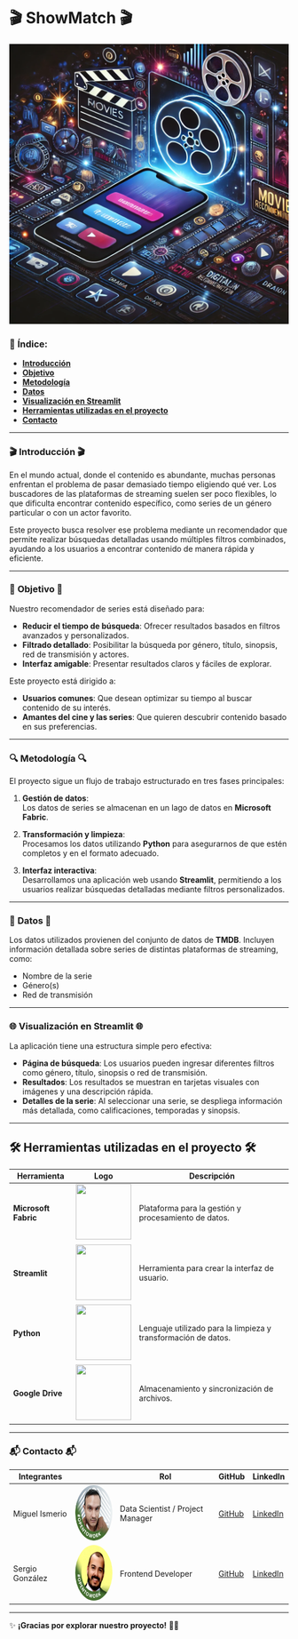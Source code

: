 # 🎬 **ShowMatch** 🎬

<img src="https://github.com/No-Country-simulation/S20-15-data/blob/main/img/Portada.webp" alt="Portada" width="600"/>

### 📝 **Índice**:

- [**Introducción**](#introducción)
- [**Objetivo**](#objetivo)
- [**Metodología**](#metodología)
- [**Datos**](#datos)
- [**Visualización en Streamlit**](#visualización-en-streamlit)
- [**Herramientas utilizadas en el proyecto**](#herramientas-utilizadas-en-el-proyecto)
- [**Contacto**](#contacto)

---

### 🎬 **Introducción** 🎬  
En el mundo actual, donde el contenido es abundante, muchas personas enfrentan el problema de pasar demasiado tiempo eligiendo qué ver. Los buscadores de las plataformas de streaming suelen ser poco flexibles, lo que dificulta encontrar contenido específico, como series de un género particular o con un actor favorito.

Este proyecto busca resolver ese problema mediante un recomendador que permite realizar búsquedas detalladas usando múltiples filtros combinados, ayudando a los usuarios a encontrar contenido de manera rápida y eficiente.

---

### 🎯 **Objetivo** 🎯  
Nuestro recomendador de series está diseñado para:  

- **Reducir el tiempo de búsqueda**: Ofrecer resultados basados en filtros avanzados y personalizados.  
- **Filtrado detallado**: Posibilitar la búsqueda por género, título, sinopsis, red de transmisión y actores.  
- **Interfaz amigable**: Presentar resultados claros y fáciles de explorar.

Este proyecto está dirigido a:  
- **Usuarios comunes**: Que desean optimizar su tiempo al buscar contenido de su interés.  
- **Amantes del cine y las series**: Que quieren descubrir contenido basado en sus preferencias.  

---

### 🔍 **Metodología** 🔍  
El proyecto sigue un flujo de trabajo estructurado en tres fases principales:

1. **Gestión de datos**:  
   Los datos de series se almacenan en un lago de datos en **Microsoft Fabric**.

2. **Transformación y limpieza**:  
   Procesamos los datos utilizando **Python** para asegurarnos de que estén completos y en el formato adecuado.

3. **Interfaz interactiva**:  
   Desarrollamos una aplicación web usando **Streamlit**, permitiendo a los usuarios realizar búsquedas detalladas mediante filtros personalizados.

---

### 📂 **Datos** 📂  
Los datos utilizados provienen del conjunto de datos de **TMDB**. Incluyen información detallada sobre series de distintas plataformas de streaming, como:  
- Nombre de la serie  
- Género(s)  
- Red de transmisión  


---

### 🌐 **Visualización en Streamlit** 🌐  
La aplicación tiene una estructura simple pero efectiva:  
- **Página de búsqueda**: Los usuarios pueden ingresar diferentes filtros como género, título, sinopsis o red de transmisión.  
- **Resultados**: Los resultados se muestran en tarjetas visuales con imágenes y una descripción rápida.  
- **Detalles de la serie**: Al seleccionar una serie, se despliega información más detallada, como calificaciones, temporadas y sinopsis.

---

## 🛠️ **Herramientas utilizadas en el proyecto** 🛠️  

| Herramienta          | Logo | Descripción                                                                                 |
|----------------------|------|---------------------------------------------------------------------------------------------|
| **Microsoft Fabric** | <img src="https://debruyn.dev/2023/all-microsoft-fabric-icons-for-diagramming-old-version/Fabric_final_x256.png" width="100" height="100"> | Plataforma para la gestión y procesamiento de datos.                                     |
| **Streamlit**        | <img src="https://streamlit.io/images/brand/streamlit-mark-color.svg" width="100" height="100">      | Herramienta para crear la interfaz de usuario.                                           |
| **Python**           | <img src="https://upload.wikimedia.org/wikipedia/commons/c/c3/Python-logo-notext.svg" width="100" height="100"> | Lenguaje utilizado para la limpieza y transformación de datos.                           |
| **Google Drive**     | <img src="https://upload.wikimedia.org/wikipedia/commons/thumb/1/12/Google_Drive_icon_%282020%29.svg/1024px-Google_Drive_icon_%282020%29.svg.png?20221103153031" width="100" height="100"> | Almacenamiento y sincronización de archivos.                                              |

---

### 📬 **Contacto** 📬  

| **Integrantes**       |                                    | **Rol**                             | **GitHub**                             | **LinkedIn**                           |
|-----------------------|------------------------------------|--------------------------------------|-----------------------------------------|-----------------------------------------|
| Miguel Ismerio        | <img src="https://github.com/No-Country-simulation/s18-18-t-data-bi/blob/main/img/Miguel.png" width="100" height="100" style="border-radius: 50%;"> | Data Scientist / Project Manager     | [GitHub](https://github.com/mikeismerio) | [LinkedIn](https://www.linkedin.com/in/miguel-ismerio/) |
| Sergio González         | <img src="https://github.com/No-Country-simulation/S20-15-data/blob/main/img/Sergio.jpeg" width="100" height="100" style="border-radius: 50%;"> | Frontend Developer                  | [GitHub](https://github.com/gonzalezrivera)                              | [LinkedIn](https://www.linkedin.com/in/gonzalez-rivera/)                            |

---

✨ **¡Gracias por explorar nuestro proyecto!** 🎥🍿
